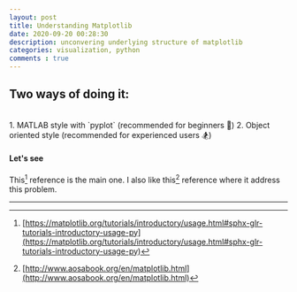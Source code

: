 ```yaml
---
layout: post
title: Understanding Matplotlib
date: 2020-09-20 00:28:30
description: unconvering underlying structure of matplotlib 
categories: visualization, python 
comments : true
---
```



## Two ways of doing it:
<br/>
1. MATLAB style with `pyplot` (recommended for beginners 🔰)
2. Object oriented style (recommended for experienced users 🏂)


#### Let's see
This[^1] reference is the main one. 
I also like this[^2] reference where it address this problem.


-----
[^1]: [https://matplotlib.org/tutorials/introductory/usage.html#sphx-glr-tutorials-introductory-usage-py](https://matplotlib.org/tutorials/introductory/usage.html#sphx-glr-tutorials-introductory-usage-py)
[^2]: [http://www.aosabook.org/en/matplotlib.html](http://www.aosabook.org/en/matplotlib.html)
